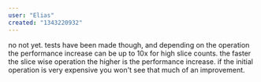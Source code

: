 ```yaml
---
user: "Elias"
created: "1343220932"
---
```


no not yet. tests have been made though, and depending on the operation the performance increase can be up to 10x for high slice counts. the faster the slice wise operation the higher is the performance increase. if the initial operation is very expensive you won't see that much of an improvement.
